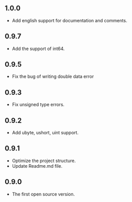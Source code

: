 ## 1.0.0

* Add english support for documentation and comments.

## 0.9.7

* Add the support of int64.

## 0.9.5

* Fix the bug of writing double data error

## 0.9.3

* Fix unsigned type errors.

## 0.9.2

* Add ubyte, ushort, uint support.

## 0.9.1

* Optimize the project structure.
* Update Readme.md file.

## 0.9.0

* The first open source version.